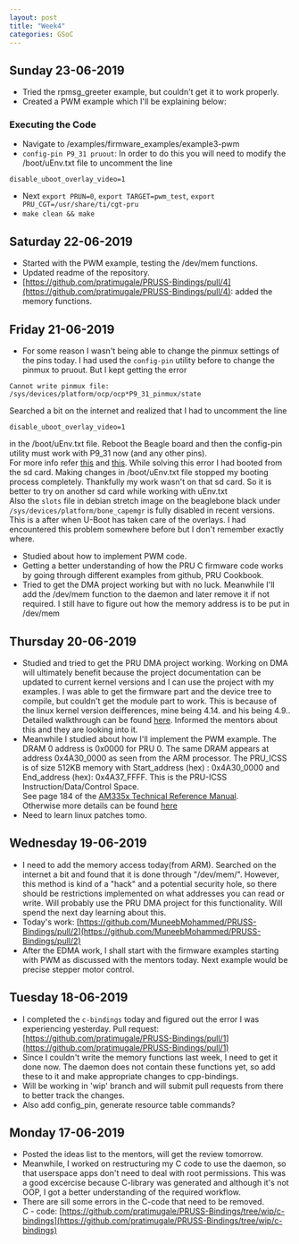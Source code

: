```yaml
---
layout: post
title: "Week4"
categories: GSoC
---
```


## Sunday 23-06-2019
* Tried the rpmsg_greeter example, but couldn't get it to work properly.
* Created a PWM example which I'll be explaining below:
### Executing the Code
* Navigate to /examples/firmware_examples/example3-pwm
* `config-pin P9_31 pruout`: In order to do this you will need to modify the /boot/uEnv.txt file to uncomment the line 
```
disable_uboot_overlay_video=1
```
* Next `export PRUN=0`, `export TARGET=pwm_test`, `export PRU_CGT=/usr/share/ti/cgt-pru`
* `make clean && make`

## Saturday 22-06-2019
* Started with the PWM example, testing the /dev/mem functions.
* Updated readme of the repository.
* [https://github.com/pratimugale/PRUSS-Bindings/pull/4](https://github.com/pratimugale/PRUSS-Bindings/pull/4): added the memory functions.

## Friday 21-06-2019
* For some reason I wasn't being able to change the pinmux settings of the pins today. I had used the `config-pin` utility before to change the pinmux to pruout. But I kept getting the error 
```
Cannot write pinmux file: /sys/devices/platform/ocp/ocp*P9_31_pinmux/state
```
Searched a bit on the internet and realized that I had to uncomment the line 
```
disable_uboot_overlay_video=1
```
in the /boot/uEnv.txt file. Reboot the Beagle board and then the config-pin utility must work with P9_31 now (and any other pins).<br>
For more info refer [this](https://elinux.org/Beagleboard:BeagleBoneBlack_Debian#U-Boot_Disable_on-board_devices) and [this](https://github.com/beagleboard/linux/issues/139).
While solving this error I had booted from the sd card. Making changes in /boot/uEnv.txt file stopped my booting process completely. Thankfully my work wasn't on that sd card. So it is better to try on another sd card while working with uEnv.txt<br>
Also the `slots` file in debian stretch image on the beaglebone black under `/sys/devices/platform/bone_capemgr` is fully disabled in recent versions. This is a after when U-Boot has taken care of the overlays. I had encountered this problem somewhere before but I don't remember exactly where.
* Studied about how to implement PWM code.
* Getting a better understanding of how the PRU C firmware code works by going through different examples from github, PRU Cookbook.
* Tried to get the DMA project working but with no luck. Meanwhile I'll add the /dev/mem function to the daemon and later remove it if not required. I still have to figure out how the memory address is to be put in /dev/mem

## Thursday 20-06-2019
* Studied and tried to get the PRU DMA project working. Working on DMA will ultimately benefit because the project documentation can be updated to current kernel versions and I can use the project with my examples. I was able to get the firmware part and the device tree to compile, but couldn't get the module part to work. This is because of the linux kernel version deifferences, mine being 4.14. and his being 4.9.. Detailed walkthrough can be found [here](https://pratimugale.github.io/gsoc/2019/06/21/PRU-DMA.html). Informed the mentors about this and they are looking into it.
* Meanwhile I studied about how I'll implement the PWM example. The DRAM 0 address is 0x0000 for PRU 0. The same DRAM appears at address 0x4A30_0000 as seen from the ARM processor. The PRU_ICSS is of size 512KB memory with Start_address (hex) : 0x4A30_0000 and End_address (hex): 0x4A37_FFFF. This is the PRU-ICSS Instruction/Data/Control Space.
<br> See page 184 of the [AM335x Technical Reference Manual](https://www.ti.com/lit/ug/spruh73p/spruh73p.pdf).<br>
Otherwise more details can be found [here](https://pratimugale.github.io/gsoc/2019/06/21/PRU-DMA.html)
* Need to learn linux patches tomo.

## Wednesday 19-06-2019
* I need to add the memory access today(from ARM). Searched on the internet a bit and found that it is done through "/dev/mem/". However, this method is kind of a "hack" and a potential security hole, so there should be restrictions implemented on what addresses you can read or write. Will probably use the PRU DMA project for this functionality. Will spend the next day learning about this.
* Today's work: [https://github.com/MuneebMohammed/PRUSS-Bindings/pull/2](https://github.com/MuneebMohammed/PRUSS-Bindings/pull/2)
* After the EDMA work, I shall start with the firmware examples starting with PWM as discussed with the mentors today.
Next example would be precise stepper motor control.

## Tuesday 18-06-2019
* I completed the `c-bindings` today and figured out the error I was experiencing yesterday. Pull request: [https://github.com/pratimugale/PRUSS-Bindings/pull/1](https://github.com/pratimugale/PRUSS-Bindings/pull/1)
* Since I couldn't write the memory functions last week, I need to get it done now. The daemon does not contain these functions yet, so add these to it and make appropriate changes to cpp-bindings.
* Will be working in 'wip' branch and will submit pull requests from there to better track the changes. 
* Also add config_pin, generate resource table commands?

## Monday 17-06-2019
* Posted the ideas list to the mentors, will get the review tomorrow.
* Meanwhile, I worked on restructuring my C code to use the daemon, so that userspace apps don't need to deal with root permissions. This was a good excercise because C-library was generated and although it's not OOP, I got a better understanding of the required workflow.
* There are sill some errors in the C-code that need to be removed.<br>
C - code: [https://github.com/pratimugale/PRUSS-Bindings/tree/wip/c-bindings](https://github.com/pratimugale/PRUSS-Bindings/tree/wip/c-bindings)
